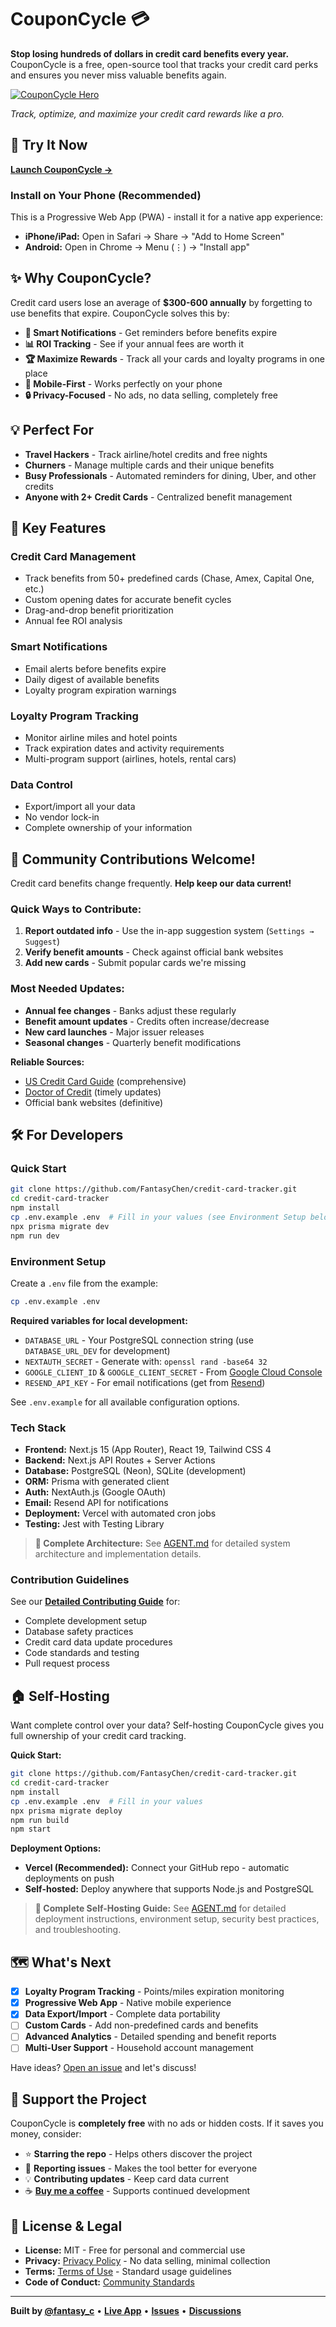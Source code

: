 # CouponCycle 💳

**Stop losing hundreds of dollars in credit card benefits every year.** CouponCycle is a free, open-source tool that tracks your credit card perks and ensures you never miss valuable benefits again.

[![CouponCycle Hero](public/hero-image.jpg)](https://www.coupon-cycle.site/)

*Track, optimize, and maximize your credit card rewards like a pro.*

## 🚀 Try It Now

**[Launch CouponCycle →](https://www.coupon-cycle.site/)**

### Install on Your Phone (Recommended)
This is a Progressive Web App (PWA) - install it for a native app experience:
- **iPhone/iPad:** Open in Safari → Share → "Add to Home Screen"
- **Android:** Open in Chrome → Menu (⋮) → "Install app"

## ✨ Why CouponCycle?

Credit card users lose an average of **$300-600 annually** by forgetting to use benefits that expire. CouponCycle solves this by:

- **🔔 Smart Notifications** - Get reminders before benefits expire
- **📊 ROI Tracking** - See if your annual fees are worth it
- **🏆 Maximize Rewards** - Track all your cards and loyalty programs in one place
- **📱 Mobile-First** - Works perfectly on your phone
- **🔒 Privacy-Focused** - No ads, no data selling, completely free

## 💡 Perfect For

- **Travel Hackers** - Track airline/hotel credits and free nights
- **Churners** - Manage multiple cards and their unique benefits
- **Busy Professionals** - Automated reminders for dining, Uber, and other credits
- **Anyone with 2+ Credit Cards** - Centralized benefit management

## 🎯 Key Features

### Credit Card Management
- Track benefits from 50+ predefined cards (Chase, Amex, Capital One, etc.)
- Custom opening dates for accurate benefit cycles
- Drag-and-drop benefit prioritization
- Annual fee ROI analysis

### Smart Notifications
- Email alerts before benefits expire
- Daily digest of available benefits
- Loyalty program expiration warnings

### Loyalty Program Tracking
- Monitor airline miles and hotel points
- Track expiration dates and activity requirements
- Multi-program support (airlines, hotels, rental cars)

### Data Control
- Export/import all your data
- No vendor lock-in
- Complete ownership of your information

## 🤝 Community Contributions Welcome!

Credit card benefits change frequently. **Help keep our data current!**

### Quick Ways to Contribute:
1. **Report outdated info** - Use the in-app suggestion system (`Settings → Suggest`)
2. **Verify benefit amounts** - Check against official bank websites
3. **Add new cards** - Submit popular cards we're missing

### Most Needed Updates:
- **Annual fee changes** - Banks adjust these regularly
- **Benefit amount updates** - Credits often increase/decrease
- **New card launches** - Major issuer releases
- **Seasonal changes** - Quarterly benefit modifications

**Reliable Sources:**
- [US Credit Card Guide](https://www.uscreditcardguide.com/) (comprehensive)
- [Doctor of Credit](https://www.doctorofcredit.com/) (timely updates)
- Official bank websites (definitive)

## 🛠️ For Developers

### Quick Start
```bash
git clone https://github.com/FantasyChen/credit-card-tracker.git
cd credit-card-tracker
npm install
cp .env.example .env  # Fill in your values (see Environment Setup below)
npx prisma migrate dev
npm run dev
```

### Environment Setup
Create a `.env` file from the example:
```bash
cp .env.example .env
```

**Required variables for local development:**
- `DATABASE_URL` - Your PostgreSQL connection string (use `DATABASE_URL_DEV` for development)
- `NEXTAUTH_SECRET` - Generate with: `openssl rand -base64 32`
- `GOOGLE_CLIENT_ID` & `GOOGLE_CLIENT_SECRET` - From [Google Cloud Console](https://console.cloud.google.com/)
- `RESEND_API_KEY` - For email notifications (get from [Resend](https://resend.com/))

See `.env.example` for all available configuration options.

### Tech Stack
- **Frontend:** Next.js 15 (App Router), React 19, Tailwind CSS 4
- **Backend:** Next.js API Routes + Server Actions  
- **Database:** PostgreSQL (Neon), SQLite (development)
- **ORM:** Prisma with generated client
- **Auth:** NextAuth.js (Google OAuth)
- **Email:** Resend API for notifications
- **Deployment:** Vercel with automated cron jobs
- **Testing:** Jest with Testing Library

> **📄 Complete Architecture:** See [AGENT.md](AGENT.md#technology-stack) for detailed system architecture and implementation details.

### Contribution Guidelines
See our **[Detailed Contributing Guide](CONTRIBUTING.md)** for:
- Complete development setup
- Database safety practices
- Credit card data update procedures
- Code standards and testing
- Pull request process

## 🏠 Self-Hosting

Want complete control over your data? Self-hosting CouponCycle gives you full ownership of your credit card tracking.

**Quick Start:**
```bash
git clone https://github.com/FantasyChen/credit-card-tracker.git
cd credit-card-tracker
npm install
cp .env.example .env  # Fill in your values
npx prisma migrate deploy
npm run build
npm start
```

**Deployment Options:**
- **Vercel (Recommended):** Connect your GitHub repo - automatic deployments on push
- **Self-hosted:** Deploy anywhere that supports Node.js and PostgreSQL

> **📄 Complete Self-Hosting Guide:** See [AGENT.md](AGENT.md#deployment--operations) for detailed deployment instructions, environment setup, security best practices, and troubleshooting.

## 🗺️ What's Next

- [x] **Loyalty Program Tracking** - Points/miles expiration monitoring
- [x] **Progressive Web App** - Native mobile experience
- [x] **Data Export/Import** - Complete data portability
- [ ] **Custom Cards** - Add non-predefined cards and benefits
- [ ] **Advanced Analytics** - Detailed spending and benefit reports
- [ ] **Multi-User Support** - Household account management

Have ideas? [Open an issue](https://github.com/FantasyChen/credit-card-tracker/issues) and let's discuss!

## 💖 Support the Project

CouponCycle is **completely free** with no ads or hidden costs. If it saves you money, consider:

- ⭐ **Starring the repo** - Helps others discover the project
- 🐛 **Reporting issues** - Makes the tool better for everyone  
- 💡 **Contributing updates** - Keep card data current
- ☕ **[Buy me a coffee](https://coff.ee/fantasy_c)** - Supports continued development

## 📄 License & Legal

- **License:** MIT - Free for personal and commercial use
- **Privacy:** [Privacy Policy](PRIVACY.md) - No data selling, minimal collection
- **Terms:** [Terms of Use](TERMS.md) - Standard usage guidelines
- **Code of Conduct:** [Community Standards](CODE_OF_CONDUCT.md)

---

**Built by [@fantasy_c](https://github.com/FantasyChen)** • **[Live App](https://www.coupon-cycle.site/)** • **[Issues](https://github.com/FantasyChen/credit-card-tracker/issues)** • **[Discussions](https://github.com/FantasyChen/credit-card-tracker/discussions)**